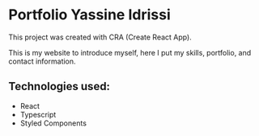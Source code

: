 # Portfolio Yassine Idrissi

This project was created with CRA (Create React App).

This is my website to introduce myself, here I put my skills, portfolio, and contact information.


## Technologies used:
- React
- Typescript
- Styled Components

